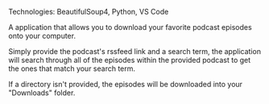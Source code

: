 Technologies: BeautifulSoup4, Python, VS Code

A application that allows you to download your favorite podcast episodes onto your computer. 

Simply provide the podcast's rssfeed link and a search term, the application will search through all of the episodes within the provided podcast to get the ones that match your search term. 

If a directory isn't provided, the episodes will be downloaded into your "Downloads" folder.
